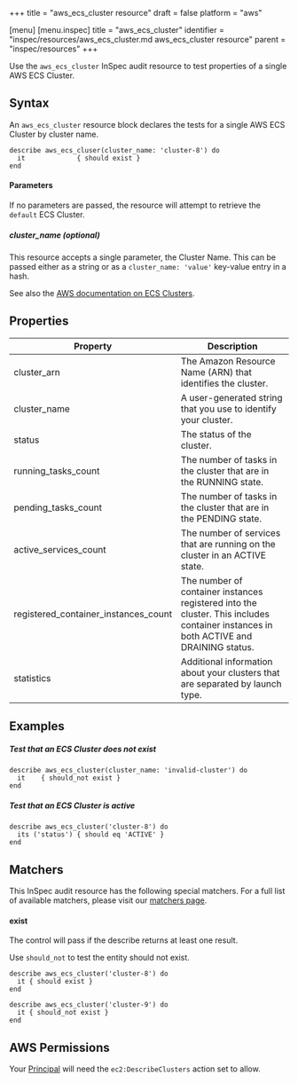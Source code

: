 +++
title = "aws_ecs_cluster resource"
draft = false
platform = "aws"

[menu]
  [menu.inspec]
    title = "aws_ecs_cluster"
    identifier = "inspec/resources/aws_ecs_cluster.md aws_ecs_cluster resource"
    parent = "inspec/resources"
+++


Use the `aws_ecs_cluster` InSpec audit resource to test properties of a single AWS ECS Cluster.

## Syntax

An `aws_ecs_cluster` resource block declares the tests for a single AWS ECS Cluster by cluster name.

    describe aws_ecs_cluser(cluster_name: 'cluster-8') do
      it             { should exist }
    end

#### Parameters

If no parameters are passed, the resource will attempt to retrieve the `default` ECS Cluster.

##### cluster\_name _(optional)_

This resource accepts a single parameter, the Cluster Name. 
This can be passed either as a string or as a `cluster_name: 'value'` key-value entry in a hash.

See also the [AWS documentation on ECS Clusters](https://docs.aws.amazon.com/AmazonECS/latest/developerguide/ECS_clusters.html).

## Properties

|Property                                | Description|
| ---                                    | --- |
|cluster\_arn                            | The Amazon Resource Name (ARN) that identifies the cluster. |
|cluster\_name                           | A user-generated string that you use to identify your cluster. |
|status                                  | The status of the cluster. |
|running\_tasks\_count                   | The number of tasks in the cluster that are in the RUNNING state. |
|pending\_tasks\_count                   | The number of tasks in the cluster that are in the PENDING state.  |
|active\_services\_count                 | The number of services that are running on the cluster in an ACTIVE state. |
|registered\_container\_instances\_count | The number of container instances registered into the cluster. This includes container instances in both ACTIVE and DRAINING status. |
|statistics                              | Additional information about your clusters that are separated by launch type. |
              
## Examples


##### Test that an ECS Cluster does not exist

    describe aws_ecs_cluster(cluster_name: 'invalid-cluster') do
      it    { should_not exist }
    end

##### Test that an ECS Cluster is active

    describe aws_ecs_cluster('cluster-8') do
      its ('status') { should eq 'ACTIVE' }
    end

## Matchers

This InSpec audit resource has the following special matchers. For a full list of available matchers, please visit our [matchers page](https://www.inspec.io/docs/reference/matchers/).

#### exist

The control will pass if the describe returns at least one result.

Use `should_not` to test the entity should not exist.

    describe aws_ecs_cluster('cluster-8') do
      it { should exist }
    end

    describe aws_ecs_cluster('cluster-9') do
      it { should_not exist }
    end

## AWS Permissions

Your [Principal](https://docs.aws.amazon.com/IAM/latest/UserGuide/intro-structure.html#intro-structure-principal) will need the `ec2:DescribeClusters` action set to allow.

